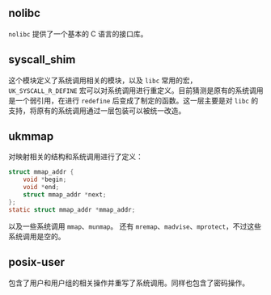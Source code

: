 ## nolibc
`nolibc` 提供了一个基本的 C 语言的接口库。

## syscall_shim
这个模块定义了系统调用相关的模块，以及 `libc` 常用的宏，`UK_SYSCALL_R_DEFINE` 宏可以对系统调用进行重定义。目前猜测是原有的系统调用是一个弱引用，在进行 `redefine` 后变成了制定的函数。这一层主要是对 `libc` 的支持，将原有的系统调用通过一层包装可以被统一改造。

## ukmmap
对映射相关的结构和系统调用进行了定义：
```c
struct mmap_addr {
    void *begin;
    void *end;
    struct mmap_addr *next;
};
static struct mmap_addr *mmap_addr;
```
以及一些系统调用 `mmap`、`munmap`。
还有 `mremap`、`madvise`、`mprotect`，不过这些系统调用是空的。

## posix-user
包含了用户和用户组的相关操作并重写了系统调用。同样也包含了密码操作。